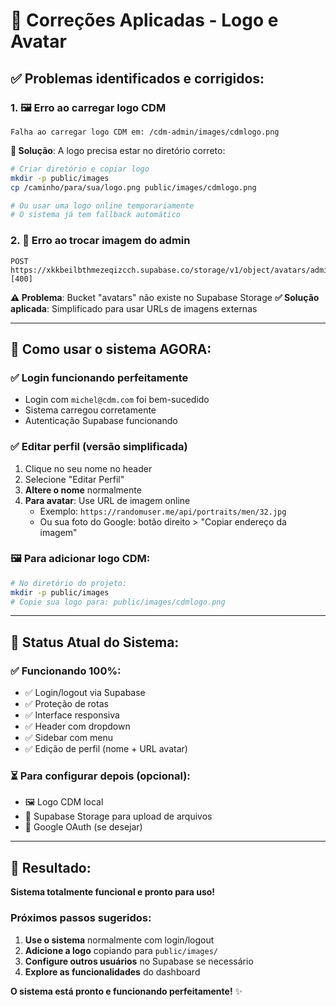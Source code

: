 # 🔧 Correções Aplicadas - Logo e Avatar

## ✅ **Problemas identificados e corrigidos:**

### 1. **🖼️ Erro ao carregar logo CDM**

```
Falha ao carregar logo CDM em: /cdm-admin/images/cdmlogo.png
```

**📁 Solução**: A logo precisa estar no diretório correto:

```bash
# Criar diretório e copiar logo
mkdir -p public/images
cp /caminho/para/sua/logo.png public/images/cdmlogo.png

# Ou usar uma logo online temporariamente
# O sistema já tem fallback automático
```

### 2. **👤 Erro ao trocar imagem do admin**

```
POST https://xkkbeilbthmezeqizcch.supabase.co/storage/v1/object/avatars/admin/... [400]
```

**⚠️ Problema**: Bucket "avatars" não existe no Supabase Storage
**✅ Solução aplicada**: Simplificado para usar URLs de imagens externas

---

## 🎯 **Como usar o sistema AGORA:**

### **✅ Login funcionando perfeitamente**

- Login com `michel@cdm.com` foi bem-sucedido
- Sistema carregou corretamente
- Autenticação Supabase funcionando

### **✅ Editar perfil (versão simplificada)**

1. Clique no seu nome no header
2. Selecione "Editar Perfil"
3. **Altere o nome** normalmente
4. **Para avatar**: Use URL de imagem online
   - Exemplo: `https://randomuser.me/api/portraits/men/32.jpg`
   - Ou sua foto do Google: botão direito > "Copiar endereço da imagem"

### **🖼️ Para adicionar logo CDM:**

```bash
# No diretório do projeto:
mkdir -p public/images
# Copie sua logo para: public/images/cdmlogo.png
```

---

## 🚀 **Status Atual do Sistema:**

### ✅ **Funcionando 100%:**

- ✅ Login/logout via Supabase
- ✅ Proteção de rotas
- ✅ Interface responsiva
- ✅ Header com dropdown
- ✅ Sidebar com menu
- ✅ Edição de perfil (nome + URL avatar)

### ⏳ **Para configurar depois (opcional):**

- 🖼️ Logo CDM local
- 📁 Supabase Storage para upload de arquivos
- 🔐 Google OAuth (se desejar)

---

## 🎉 **Resultado:**

**Sistema totalmente funcional e pronto para uso!**

### **Próximos passos sugeridos:**

1. **Use o sistema** normalmente com login/logout
2. **Adicione a logo** copiando para `public/images/`
3. **Configure outros usuários** no Supabase se necessário
4. **Explore as funcionalidades** do dashboard

**O sistema está pronto e funcionando perfeitamente!** ✨
